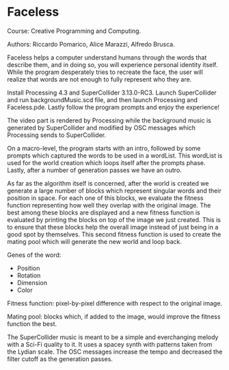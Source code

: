 # Faceless

Course: Creative Programming and Computing.

Authors: Riccardo Pomarico, Alice Marazzi, Alfredo Brusca.

Faceless helps a computer understand humans through the words that describe them, and in doing so, you will experience personal identity itself.
While the program desperately tries to recreate the face, the user will realize that words are not enough to fully represent who they are.

Install Processing 4.3 and SuperCollider 3.13.0-RC3.
Launch SuperCollider and run backgroundMusic.scd file, and then launch Processing and Faceless.pde.
Lastly follow the program prompts and enjoy the experience!

The video part is rendered by Processing while the background music is generated by SuperCollider and modified by OSC messages which Processing sends to SuperCollider.

On a macro-level, the program starts with an intro, followed by some prompts which captured the words to be used in a wordList. This wordList is used for the world creation which loops itself after the prompts phase. Lastly, after a number of generation passes we have an outro.

As far as the algorithm itself is concerned, after the world is created we generate a large number of blocks which represent singular words and their position in space.
For each one of this blocks, we evaluate the fitness function representing how well they overlap with the original image. The best among these blocks are displayed and a new fitness function is evaluated by printing the blocks on top of the image we just created. This is to ensure that these blocks help the overall image instead of just being in a good spot by themselves. This second fitness function is used to create the mating pool which will generate the new world and loop back.

Genes of the word:
- Position
- Rotation
- Dimension
- Color

Fitness function: pixel-by-pixel difference with respect to the original image.

Mating pool: blocks which, if added to the image, would improve the fitness function the best.

The SuperCollider music is meant to be a simple and everchanging melody with a Sci-Fi quality to it. It uses a spacey synth with patterns taken from the Lydian scale.
The OSC messages increase the tempo and decreased the filter cutoff as the generation passes.
